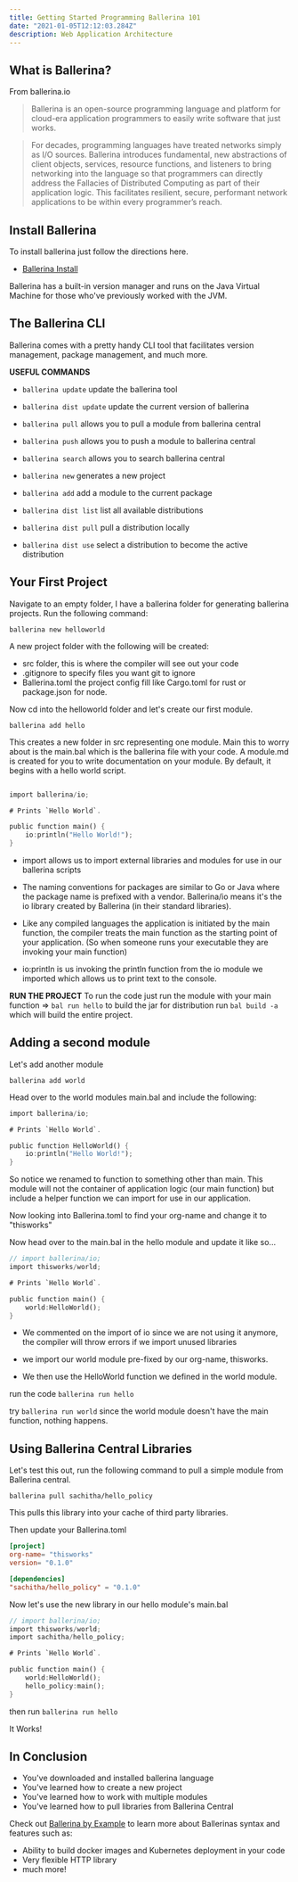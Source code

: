 ```yaml
---
title: Getting Started Programming Ballerina 101
date: "2021-01-05T12:12:03.284Z"
description: Web Application Architecture
---
```


## What is Ballerina?

From ballerina.io

> Ballerina is an open-source programming language and platform for cloud-era application programmers to easily write software that just works.

> For decades, programming languages have treated networks simply as I/O sources. Ballerina introduces fundamental, new abstractions of client objects, services, resource functions, and listeners to bring networking into the language so that programmers can directly address the Fallacies of Distributed Computing as part of their application logic. This facilitates resilient, secure, performant network applications to be within every programmer’s reach.

## Install Ballerina

To install ballerina just follow the directions here.

- [Ballerina Install](https://ballerina.io/downloads/)

Ballerina has a built-in version manager and runs on the Java Virtual Machine for those who've previously worked with the JVM.

## The Ballerina CLI

Ballerina comes with a pretty handy CLI tool that facilitates version management, package management, and much more.

**USEFUL COMMANDS**

- `ballerina update` update the ballerina tool

- `ballerina dist update` update the current version of ballerina

- `ballerina pull` allows you to pull a module from ballerina central

- `ballerina push` allows you to push a module to ballerina central

- `ballerina search` allows you to search ballerina central

- `ballerina new` generates a new project

- `ballerina add` add a module to the current package

- `ballerina dist list` list all available distributions

- `ballerina dist pull` pull a distribution locally

- `ballerina dist use` select a distribution to become the active distribution

## Your First Project

Navigate to an empty folder, I have a ballerina folder for generating ballerina projects. Run the following command:

`ballerina new helloworld`

A new project folder with the following will be created:

- src folder, this is where the compiler will see out your code
- .gitignore to specify files you want git to ignore
- Ballerina.toml the project config fill like Cargo.toml for rust or package.json for node.

Now cd into the helloworld folder and let's create our first module.

`ballerina add hello`

This creates a new folder in src representing one module. Main this to worry about is the main.bal which is the ballerina file with your code. A module.md is created for you to write documentation on your module. By default, it begins with a hello world script.

```rust

import ballerina/io;

# Prints `Hello World`.

public function main() {
    io:println("Hello World!");
}

```
- import allows us to import external libraries and modules for use in our ballerina scripts

- The naming conventions for packages are similar to Go or Java where the package name is prefixed with a vendor. Ballerina/io means it's the io library created by Ballerina (in their standard libraries).

- Like any compiled languages the application is initiated by the main function, the compiler treats the main function as the starting point of your application. (So when someone runs your executable they are invoking your main function)

- io:println is us invoking the println function from the io module we imported which allows us to print text to the console.

**RUN THE PROJECT** To run the code just run the module with your main function => `bal run hello` to build the jar for distribution run `bal build -a` which will build the entire project.

## Adding a second module

Let's add another module

`ballerina add world`

Head over to the world modules main.bal and include the following:

```rust
import ballerina/io;

# Prints `Hello World`.

public function HelloWorld() {
    io:println("Hello World!");
}

```

So notice we renamed to function to something other than main. This module will not the container of application logic (our main function) but include a helper function we can import for use in our application.

Now looking into Ballerina.toml to find your org-name and change it to "thisworks"

Now head over to the main.bal in the hello module and update it like so...

```rust
// import ballerina/io;
import thisworks/world;

# Prints `Hello World`.

public function main() {
    world:HelloWorld();
}
```

- We commented on the import of io since we are not using it anymore, the compiler will throw errors if we import unused libraries

- we import our world module pre-fixed by our org-name, thisworks.

- We then use the HelloWorld function we defined in the world module.

run the code `ballerina run hello`

try `ballerina run world` since the world module doesn't have the main function, nothing happens.

## Using Ballerina Central Libraries

Let's test this out, run the following command to pull a simple module from Ballerina central.

`ballerina pull sachitha/hello_policy`

This pulls this library into your cache of third party libraries.

Then update your Ballerina.toml

```toml
[project]
org-name= "thisworks"
version= "0.1.0"

[dependencies]
"sachitha/hello_policy" = "0.1.0"
```

Now let's use the new library in our hello module's main.bal

```rust
// import ballerina/io;
import thisworks/world;
import sachitha/hello_policy;

# Prints `Hello World`.

public function main() {
    world:HelloWorld();
    hello_policy:main();
}
```

then run `ballerina run hello`

It Works!

## In Conclusion

- You've downloaded and installed ballerina language
- You've learned how to create a new project
- You've learned how to work with multiple modules
- You've learned how to pull libraries from Ballerina Central

Check out [Ballerina by Example](https://ballerina.io/learn/by-example/) to learn more about Ballerinas syntax and features such as:

- Ability to build docker images and Kubernetes deployment in your code
- Very flexible HTTP library
- much more!
